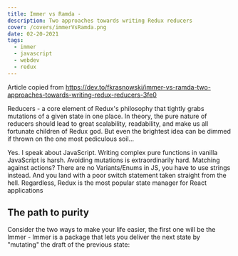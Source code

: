 ```yaml
---
title: Immer vs Ramda -
description: Two approaches towards writing Redux reducers
cover: /covers/immerVsRamda.png
date: 02-20-2021
tags:
  - immer
  - javascript
  - webdev
  - redux
---
```


Article copied from
https://dev.to/fkrasnowski/immer-vs-ramda-two-approaches-towards-writing-redux-reducers-3fe0

Reducers - a core element of Redux's philosophy that tightly grabs mutations of
a given state in one place. In theory, the pure nature of reducers should lead
to great scalability, readability, and make us all fortunate children of Redux
god. But even the brightest idea can be dimmed if thrown on the one most
pediculous soil...

Yes. I speak about JavaScript. Writing complex pure functions in vanilla
JavaScript is harsh. Avoiding mutations is extraordinarily hard. Matching
against actions? There are no Variants/Enums in JS, you have to use strings
instead. And you land with a poor switch statement taken straight from the hell.
Regardless, Redux is the most popular state manager for React applications

## The path to purity

Consider the two ways to make your life easier, the first one will be the
Immer - Immer is a package that lets you deliver the next state by "mutating"
the draft of the previous state:
